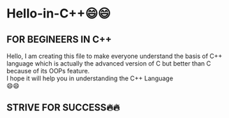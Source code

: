# Hello-in-C++😄😄 
<h2>FOR BEGINEERS IN C++</h2>
Hello, I am creating this file to make everyone understand the basis of C++ language which is actually the advanced version of C but better than C because of its OOPs feature.
<br>I hope it will help you in understanding the C++ Language<br>😄😄 
<h2>STRIVE FOR SUCCESS🔥🔥</h2>

